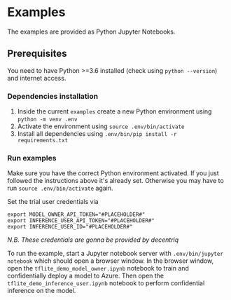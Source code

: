# Examples

The examples are provided as Python Jupyter Notebooks.

## Prerequisites

You need to have Python >=3.6 installed (check using `python --version`) and internet access.

### Dependencies installation

1. Inside the current `examples` create a new Python environment using
   `python -m venv .env`
2. Activate the environment using
   `source .env/bin/activate`
3. Install all dependencies using `.env/bin/pip install -r requirements.txt`

### Run examples

Make sure you have the correct Python environment activated. If you just followed the instructions above it's already set. Otherwise you may have to run `source .env/bin/activate` again.

Set the trial user credentials via

```
export MODEL_OWNER_API_TOKEN="#PLACEHOLDER#"
export INFERENCE_USER_API_TOKEN="#PLACEHOLDER#"
export INFERENCE_USER_ID="#PLACEHOLDER#"
```
*N.B. These credentials are gonna be provided by decentriq*

To run the example, start a Jupyter notebook server with `.env/bin/jupyter notebook` which should open a browser window. In the browser window, open the `tflite_demo_model_owner.ipynb` notebook to train and confidentially deploy a model to Azure. Then open the `tflite_demo_inference_user.ipynb` notebook to perform confidential inference on the model.
